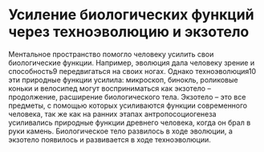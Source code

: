 # Усиление биологических функций через техноэволюцию и экзотело

Ментальное пространство помогло человеку усилить свои биологические функции. Например, эволюция дала человеку зрение и способность9 передвигаться на своих ногах. Однако техноэволюция10 эти природные функции усилила: микроскоп, бинокль, роликовые коньки и велосипед могут восприниматься как экзотело – продолжение, расширение биологического тела. Экзотело – это все предметы, с помощью которых усиливаются функции современного человека, так же как на ранних этапах антропосоциогенеза усиливались природные функции древнего человека, когда он брал в руки камень. Биологическое тело развилось в ходе эволюции, а экзотело появилось и развивается в ходе техноэволюции.

